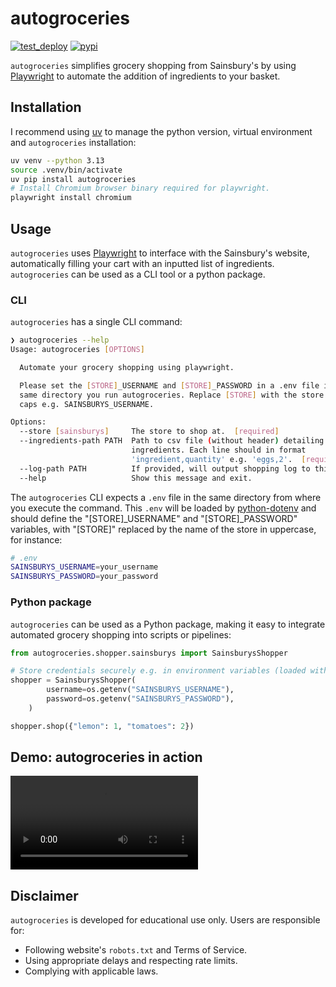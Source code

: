 # autogroceries

[![test_deploy](https://github.com/dzhang32/autogroceries/actions/workflows/test_deploy.yml/badge.svg)](https://github.com/dzhang32/autogroceries/actions/workflows/test_deploy.yml)
[![pypi](https://img.shields.io/pypi/v/autogroceries.svg)](https://pypi.org/project/autogroceries/)

`autogroceries` simplifies grocery shopping from Sainsbury's by using [Playwright](https://playwright.dev/) to automate the addition of ingredients to your basket.

## Installation

I recommend using [uv](https://docs.astral.sh/uv/) to manage the python version, virtual environment and `autogroceries` installation:

```bash
uv venv --python 3.13
source .venv/bin/activate
uv pip install autogroceries
# Install Chromium browser binary required for playwright.
playwright install chromium
```

## Usage

`autogroceries` uses [Playwright](https://playwright.dev/) to interface with the Sainsbury's website, automatically filling your cart with an inputted list of ingredients. `autogroceries` can be used as a CLI tool or a python package.

### CLI

`autogroceries` has a single CLI command:

```bash
❯ autogroceries --help
Usage: autogroceries [OPTIONS]

  Automate your grocery shopping using playwright.

  Please set the [STORE]_USERNAME and [STORE]_PASSWORD in a .env file in the
  same directory you run autogroceries. Replace [STORE] with the store name in
  caps e.g. SAINSBURYS_USERNAME.

Options:
  --store [sainsburys]     The store to shop at.  [required]
  --ingredients-path PATH  Path to csv file (without header) detailing
                           ingredients. Each line should in format
                           'ingredient,quantity' e.g. 'eggs,2'.  [required]
  --log-path PATH          If provided, will output shopping log to this path.
  --help                   Show this message and exit.
```

The `autogroceries` CLI expects a `.env` file in the same directory from where you execute the command. This `.env` will be loaded by [python-dotenv](https://pypi.org/project/python-dotenv/) and should define the "[STORE]_USERNAME" and "[STORE]_PASSWORD" variables, with "[STORE]" replaced by the name of the store in uppercase, for instance:

```bash
# .env
SAINSBURYS_USERNAME=your_username
SAINSBURYS_PASSWORD=your_password
```

### Python package

`autogroceries` can be used as a Python package, making it easy to integrate automated grocery shopping into scripts or pipelines:

```python
from autogroceries.shopper.sainsburys import SainsburysShopper

# Store credentials securely e.g. in environment variables (loaded with python-dotenv).
shopper = SainsburysShopper(
        username=os.getenv("SAINSBURYS_USERNAME"),
        password=os.getenv("SAINSBURYS_PASSWORD"),
    )

shopper.shop({"lemon": 1, "tomatoes": 2})
```

## Demo: autogroceries in action

<video src="https://user-images.githubusercontent.com/32676710/173201096-95633b21-d023-439d-9d18-8d00d0e33c4a.mp4" controls style="max-width: 100%; height: auto;">
  Your browser does not support the video tag.
</video>

## Disclaimer

️`autogroceries` is developed for educational use only. Users are responsible for:
- Following website's `robots.txt` and Terms of Service.
- Using appropriate delays and respecting rate limits.
- Complying with applicable laws.
